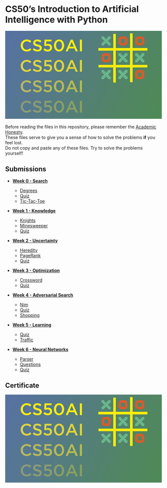 # CS50’s Introduction to Artificial Intelligence with Python

<img src="CS50ai.png" alt="Banner" width="600"/>

Before reading the files in this repository, please remember the [Academic Honesty](https://cs50.harvard.edu/ai/2023/honesty/).\
These files serve to give you a sense of how to solve the problems **if** you feel lost.\
Do not copy and paste any of these files. Try to solve the problems yourself!

## Submissions

* **[Week 0 - Search](week0)**
   - [Degrees](week0/degrees)
   - [Quiz](week0/quiz)
   - [Tic-Tac-Toe](week0/tictactoe)

* **[Week 1 - Knowledge](week1)**
   - [Knights](week1/knights)
   - [Minesweeper](week1/minesweeper)
   - [Quiz](week1/quiz)

* **[Week 2 - Uncertainty](week2)**
   - [Heredity](week2/heredity)
   - [PageRank](week2/pagerank)
   - [Quiz](week2/quiz)

* **[Week 3 - Optimization](week3)**
   - [Crossword](week3/crossword)
   - [Quiz](week3/quiz)

* **[Week 4 - Adversarial Search](week4)**
   - [Nim](week4/nim)
   - [Quiz](week4/quiz)
   - [Shopping](week4/shopping)

* **[Week 5 - Learning](week5)**
   - [Quiz](week5/quiz)
   - [Traffic](week5/traffic)

* **[Week 6 - Neural Networks](week6)**
   - [Parser](week6/parser)
   - [Questions](week6/questions)
   - [Quiz](week6/quiz)

## Certificate

[![Certificate](CS50ai.png)](https://certificates.cs50.io/3349328a-0c99-48c2-a59f-574111b50e76.pdf?size=A4)